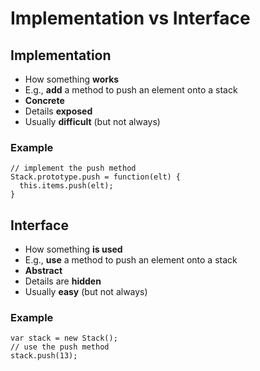 # Implementation vs Interface

## Implementation

- How something **works**
- E.g., **add** a method to push an element onto a stack
- **Concrete**
- Details **exposed**
- Usually **difficult** (but not always)

### Example

```
// implement the push method
Stack.prototype.push = function(elt) {
  this.items.push(elt);
}
```

## Interface

- How something **is used**
- E.g., **use** a method to push an element onto a stack
- **Abstract**
- Details are **hidden**
- Usually **easy** (but not always)

### Example

```
var stack = new Stack();
// use the push method
stack.push(13);
```
